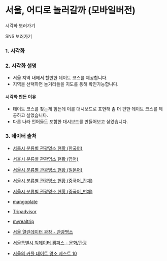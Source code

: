 # 서울, 어디로 놀러갈까 (모바일버전)

시각화 보러가기

SNS 보러가기

### 1. 시각화


### 2. 시각화 설명
- 서울 지역 내에서 할만한 데이트 코스를 제공합니다.
- 지역을 선택하면 놀거리들을 지도를 통해 확인가능합니다.

#### 시각화 만든 이유
- 데이트 코스를 찾는게 힘든데 이를 대시보드로 표현해 좀 더 편한 데이트 코스를 제공하고 싶었습니다.
- 다른 나라 언어들도 포함한 대시보드를 만들어보고 싶었습니다.

### 3. 데이터 출처

- [서울시 분류별 관광명소 현황 (한국어)](https://data.seoul.go.kr/dataList/OA-2665/F/1/datasetView.do)
- [서울시 분류별 관광명소 현황 (영어)](https://data.seoul.go.kr/dataList/OA-2666/F/1/datasetView.do)
- [서울시 분류별 관광명소 현황 (일본어)](https://data.seoul.go.kr/dataList/OA-2667/F/1/datasetView.do)
- [서울시 분류별 관광명소 현황 (중국어_간체)](https://data.seoul.go.kr/dataList/OA-2668/F/1/datasetView.do)
- [서울시 분류별 관광명소 현황 (중국어_번체)](https://data.seoul.go.kr/dataList/OA-2669/F/1/datasetView.do)

- [mangoplate](https://www.mangoplate.com/)
- [Tripadvisor](https://www.tripadvisor.co.kr/)
- [myrealtrip](https://www.myrealtrip.com/)
- [서울 열린데이터 광장 - 관광명소](http://data.seoul.go.kr/)
- [서울특별시 빅데이터 캠퍼스 - 문화/관광](https://bigdata.seoul.go.kr/main.do)
- [서울의 커플 데이트 명소 베스트 10](https://kr.hotels.com/go/south-korea/kr-best-seoul-couples-things-to-do)
